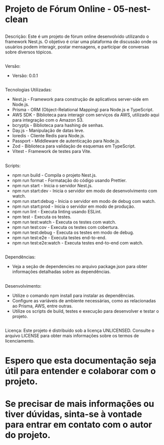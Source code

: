 # Projeto de Fórum Online - 05-nest-clean

##
Descrição:
Este é um projeto de fórum online desenvolvido utilizando o framework Nest.js. 
O objetivo é criar uma plataforma de discussão onde os usuários podem interagir,
postar mensagens, e participar de conversas sobre diversos tópicos.
 

##
Versão:
- Versão: 0.0.1
 

##
Tecnologias Utilizadas:
- Nest.js - Framework para construção de aplicativos server-side em Node.js.
- Prisma - ORM (Object-Relational Mapping) para Node.js e TypeScript.
- AWS SDK - Biblioteca para interagir com serviços da AWS, utilizado aqui para integração com o Amazon S3.
- bcryptjs - Biblioteca para hashing de senhas.
- Day.js - Manipulação de datas leve.
- Ioredis - Cliente Redis para Node.js.
- Passport - Middleware de autenticação para Node.js.
- Zod - Biblioteca para validação de esquemas em TypeScript.
- Vitest - Framework de testes para Vite.
 

##
Scripts:
- npm run build - Compila o projeto Nest.js.
- npm run format - Formatação do código usando Prettier.
- npm run start - Inicia o servidor Nest.js.
- npm run start:dev - Inicia o servidor em modo de desenvolvimento com watch.
- npm run start:debug - Inicia o servidor em modo de debug com watch.
- npm run start:prod - Inicia o servidor em modo de produção.
- npm run lint - Executa linting usando ESLint.
- npm test - Executa os testes.
- npm run test:watch - Executa os testes com watch.
- npm run test:cov - Executa os testes com cobertura.
- npm run test:debug - Executa os testes em modo de debug.
- npm run test:e2e - Executa testes end-to-end.
- npm run test:e2e:watch - Executa testes end-to-end com watch.
 

##
Dependências:
- Veja a seção de dependencies no arquivo package.json para obter informações detalhadas sobre as dependências.
 

##
Desenvolvimento:
- Utilize o comando npm install para instalar as dependências.
- Configure as variáveis de ambiente necessárias, como as relacionadas ao Prisma, AWS, entre outras.
- Utilize os scripts de build, testes e execução para desenvolver e testar o projeto.
 

##
Licença:
Este projeto é distribuído sob a licença UNLICENSED. Consulte o arquivo LICENSE para obter mais informações sobre os termos de licenciamento.
 


# Espero que esta documentação seja útil para entender e colaborar com o projeto.
# Se precisar de mais informações ou tiver dúvidas, sinta-se à vontade para entrar em contato com o autor do projeto.
